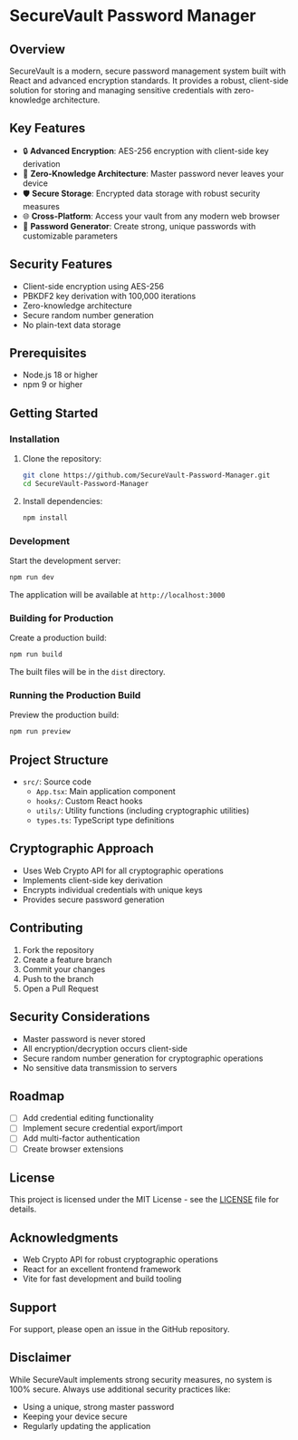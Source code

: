 # SecureVault Password Manager

## Overview

SecureVault is a modern, secure password management system built with React and advanced encryption standards. It provides a robust, client-side solution for storing and managing sensitive credentials with zero-knowledge architecture.

## Key Features

- 🔒 **Advanced Encryption**: AES-256 encryption with client-side key derivation
- 🔑 **Zero-Knowledge Architecture**: Master password never leaves your device
- 🛡️ **Secure Storage**: Encrypted data storage with robust security measures
- 🌐 **Cross-Platform**: Access your vault from any modern web browser
- 🔐 **Password Generator**: Create strong, unique passwords with customizable parameters

## Security Features

- Client-side encryption using AES-256
- PBKDF2 key derivation with 100,000 iterations
- Zero-knowledge architecture
- Secure random number generation
- No plain-text data storage

## Prerequisites

- Node.js 18 or higher
- npm 9 or higher

## Getting Started

### Installation

1. Clone the repository:
   ```bash
   git clone https://github.com/SecureVault-Password-Manager.git
   cd SecureVault-Password-Manager
   ```

2. Install dependencies:
   ```bash
   npm install
   ```

### Development

Start the development server:
```bash
npm run dev
```

The application will be available at `http://localhost:3000`

### Building for Production

Create a production build:
```bash
npm run build
```

The built files will be in the `dist` directory.

### Running the Production Build

Preview the production build:
```bash
npm run preview
```

## Project Structure

- `src/`: Source code
  - `App.tsx`: Main application component
  - `hooks/`: Custom React hooks
  - `utils/`: Utility functions (including cryptographic utilities)
  - `types.ts`: TypeScript type definitions

## Cryptographic Approach

- Uses Web Crypto API for all cryptographic operations
- Implements client-side key derivation
- Encrypts individual credentials with unique keys
- Provides secure password generation

## Contributing

1. Fork the repository
2. Create a feature branch
3. Commit your changes
4. Push to the branch
5. Open a Pull Request

## Security Considerations

- Master password is never stored
- All encryption/decryption occurs client-side
- Secure random number generation for cryptographic operations
- No sensitive data transmission to servers

## Roadmap

- [ ] Add credential editing functionality
- [ ] Implement secure credential export/import
- [ ] Add multi-factor authentication
- [ ] Create browser extensions

## License

This project is licensed under the MIT License - see the [LICENSE](LICENSE) file for details.

## Acknowledgments

- Web Crypto API for robust cryptographic operations
- React for an excellent frontend framework
- Vite for fast development and build tooling

## Support

For support, please open an issue in the GitHub repository.

## Disclaimer

While SecureVault implements strong security measures, no system is 100% secure. Always use additional security practices like:
- Using a unique, strong master password
- Keeping your device secure
- Regularly updating the application
